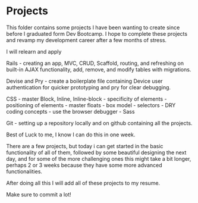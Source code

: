 # Projects
This folder contains some projects I have been wanting to create since before I graduated form Dev Bootcamp. I hope to complete these projects and revamp my development career after a few months of stress. 

I will relearn and apply

Rails - creating an app, MVC, CRUD, Scaffold, routing, and refreshing on built-in AJAX functionality, add, remove, and modify tables with migrations.

Devise and Pry - create a boilerplate file containing Device user authentication for quicker prototyping and pry for clear debugging.

CSS - master Block, Inline, Inline-block
    - specificity of elements
    - positioning of elements
    - master floats
    - box model
    - selectors
    - DRY coding concepts
    - use the browser debugger
    - Sass

Git - setting up a repository locally and on github containing all the projects.

Best of Luck to me, I know I can do this in one week.

There are a few projects, but today i can get started in the basic functionality of all of them, followed by some beautiful designing the next day, and for some of the more challenging ones this might take a bit longer, perhaps 2 or 3 weeks because they have some more advanced functionalities. 

After doing all this I will add all of these projects to my resume.

Make sure to commit a lot!





